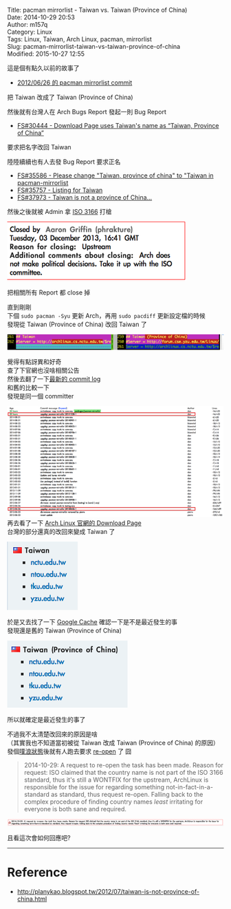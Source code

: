 Title: pacman mirrorlist - Taiwan vs. Taiwan (Province of China)  
Date: 2014-10-29 20:53  
Author: m157q  
Category: Linux  
Tags: Linux, Taiwan, Arch Linux, pacman, mirrorlist  
Slug: pacman-mirrorlist-taiwan-vs-taiwan-province-of-china  
Modified: 2015-10-27 12:55  
  
  
這是個有點久以前的故事了  
  
+ [2012/06/26 的 pacman mirrorlist commit](https://projects.archlinux.org/svntogit/packages.git/commit/trunk?h=packages/pacman-mirrorlist&id=4ebeb6161b4f178b9f3105d47a2c408bc1dd9547)  
  
把 Taiwan 改成了 Taiwan (Province of China)  
  
然後就有台灣人在 Arch Bugs Report 發起一則 Bug Report  
  
+ [FS#30444 - Download Page uses Taiwan's name as “Taiwan, Province of China”](https://bugs.archlinux.org/task/30444)  
  
要求把名字改回 Taiwan  
  
陸陸續續也有人去發 Bug Report 要求正名  
  
+ [FS#35586 - Please change "Taiwan, province of china" to "Taiwan in pacman-mirrorlist](https://bugs.archlinux.org/task/35586)  
+ [FS#35757 - Listing for Taiwan](https://bugs.archlinux.org/task/35757)  
+ [FS#37973 - Taiwan is not a province of China...](https://bugs.archlinux.org/task/37973)  
  
然後之後就被 Admin 拿 [ISO 3166](http://en.wikipedia.org/wiki/ISO_3166) 打槍  
  
![ISO 3166](/files/pacman-mirrorlist-taiwan-vs-taiwan-province-of-china/iso_3166.png)  
  
把相關所有 Report 都 close 掉  
  
直到剛剛  
下個 `sudo pacman -Syu` 更新 Arch，再用 `sudo pacdiff` 更新設定檔的時候  
發現從 Taiwan (Province of China) 改回 Taiwan 了  
  
![Change Back to Taiwan](/files/pacman-mirrorlist-taiwan-vs-taiwan-province-of-china/change_back_to_taiwan.png)  
  
覺得有點訝異和好奇  
查了下官網也沒啥相關公告  
然後去翻了一下[最新的 commit log](https://projects.archlinux.org/svntogit/packages.git/commit/?h=packages/pacman-mirrorlist&id=6438bca958924f781d166c2a473abecd3db54670)  
和舊的比較一下  
發現是同一個 committer  
  
![Same Committer](/files/pacman-mirrorlist-taiwan-vs-taiwan-province-of-china/same_committer.png)  
再去看了一下 [Arch Linux 官網的 Download Page](https://www.archlinux.org/download/)  
台灣的部分還真的改回來變成 Taiwan 了  
  
![Taiwan](/files/pacman-mirrorlist-taiwan-vs-taiwan-province-of-china/taiwan.png)  
  
於是又去找了一下 [Google Cache](http://webcache.googleusercontent.com/search?q=cache:nsRN9P-SvTgJ:https://www.archlinux.org/download/+&cd=1&hl=en&ct=clnk&gl=tw) 確認一下是不是最近發生的事  
發現還是舊的 Taiwan (Province of China)  
  
![Province of China](/files/pacman-mirrorlist-taiwan-vs-taiwan-province-of-china/province_of_china.png)  
  
所以就確定是最近發生的事了  
  
不過我不太清楚改回來的原因是啥  
（其實我也不知道當初被從 Taiwan 改成 Taiwan (Province of China) 的原因）  
發個[噗浪狀態](http://www.plurk.com/p/ki0evh)後就有人跑去要求 [re-open](https://bugs.archlinux.org/task/30444#actionbuttons) 了 囧  
  
> 2014-10-29: A request to re-open the task has been made. Reason for request: ISO claimed that the country name is not part of the ISO 3166 standard, thus it's still a WONTFIX for the upstream, ArchLinux is responsible for the issue for regarding something not-in-fact-in-a-standard as standard, thus request re-open. Falling back to the complex procedure of finding country names *least* irritating for everyone is both sane and required.  
  
![Re-open](/files/pacman-mirrorlist-taiwan-vs-taiwan-province-of-china/re_open.png)  
  
且看這次會如何回應吧?  
  
---  
  
# Reference  
  
+ <http://planykao.blogspot.tw/2012/07/taiwan-is-not-province-of-china.html>  
